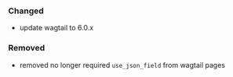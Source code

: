 ### Changed

- update wagtail to 6.0.x

### Removed

- removed no longer required `use_json_field` from wagtail pages
